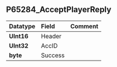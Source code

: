 ## P65284\_AcceptPlayerReply ##
| **Datatype** | **Field** | **Comment** |
|:-------------|:----------|:------------|
| **UInt16** | Header |  |
| **UInt32** | AccID |  |
| **byte** | Success |  |
